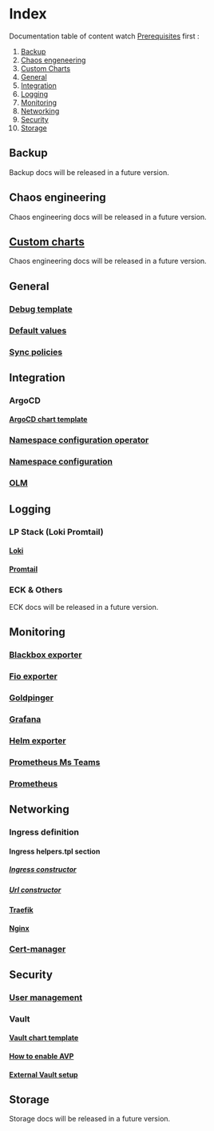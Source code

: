# Index

Documentation table of content watch [Prerequisites](../prerequisites/README.md) first :

1. [Backup](#backup)
2. [Chaos engeneering](#chaos-engeneering)
3. [Custom Charts](#custom-charts)
4. [General](#general)
5. [Integration](#integration)
6. [Logging](#logging)
7. [Monitoring](#monitoring)
8. [Networking](#networking)
9. [Security](#security)
10. [Storage](#storage)

## Backup

Backup docs will be released in a future version.

## Chaos engineering

Chaos engineering docs will be released in a future version.

## [Custom charts](../charts/)

Chaos engineering docs will be released in a future version.

## General

### [Debug template](./general/debug-tpl.md)

### [Default values](./general/default-values.md)

### [Sync policies](./general/sync-policies.md)

## Integration

### ArgoCD

#### [ArgoCD chart template](./integration/argocd.md)

### [Namespace configuration operator](./integration/namespace-configuration-operator.md)

### [Namespace configuration](./integration/namespace-configuration.md)

### [OLM](./integration/olm.md)

## Logging

### LP Stack (Loki Promtail)

#### [Loki](./logging/loki.md)

#### [Promtail](./logging/promtail.md)

### ECK & Others

ECK docs will be released in a future version.

## Monitoring

### [Blackbox exporter](./monitoring/blackbox-exporter.md)

### [Fio exporter](./monitoring/fio.md)

### [Goldpinger](./monitoring/goldpinger.md)

### [Grafana](./monitoring/grafana.md)

### [Helm exporter](./monitoring/helm-exporter.md)

### [Prometheus Ms Teams](./monitoring/prometheus-msteams.md)

### [Prometheus](./monitoring/prometheus.md)

## Networking

### Ingress definition

#### Ingress helpers.tpl section

##### [Ingress constructor](./networking/ingress-constructor.md)

##### [Url constructor](./networking/url-constructor.md)

#### [Traefik](./networking/traefik.md)

#### [Nginx](./networking/nginx.md)

### [Cert-manager](./networking/cert-manager.md)

## Security

### [User management](./security/user-managment.md)

### Vault

#### [Vault chart template](./security/vault.md)

#### [How to enable AVP](./security/avp-documention.md)

#### [External Vault setup](./security/external-vault.md)

## Storage

Storage docs will be released in a future version.
